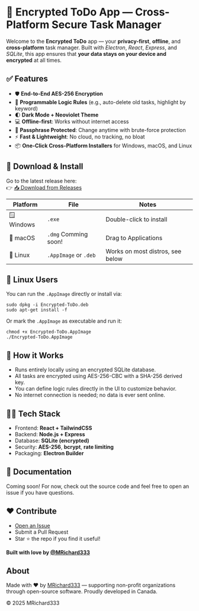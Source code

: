 # 🔐 Encrypted ToDo App — Cross-Platform Secure Task Manager

Welcome to the **Encrypted ToDo** app — your **privacy-first**, **offline**, and **cross-platform** task manager. Built with _Electron_, _React_, _Express_, and _SQLite_, this app ensures that **your data stays on your device and encrypted** at all times.

## ✅ Features

*   🛡️ **End-to-End AES-256 Encryption**
*   🧠 **Programmable Logic Rules** (e.g., auto-delete old tasks, highlight by keyword)
*   🌓 **Dark Mode + Neoviolet Theme**
*   💻 **Offline-first**: Works without internet access
*   🔐 **Passphrase Protected**: Change anytime with brute-force protection
*   ⚡ **Fast & Lightweight**: No cloud, no tracking, no bloat
*   📦 **One-Click Cross-Platform Installers** for Windows, macOS, and Linux

## 🚀 Download & Install

Go to the latest release here:  
👉 [📥 Download from Releases](https://github.com/MRichard333/Encryped-Notetask-MRichard333/releases/tag/Crossplatform)

| Platform | File | Notes |
| --- | --- | --- |
| 🪟 Windows | `.exe` | Double-click to install |
| 🍎 macOS | `.dmg` Comming soon! | Drag to Applications |
| 🐧 Linux | `.AppImage` or `.deb` | Works on most distros, see below |

## 🐧 Linux Users

You can run the `.AppImage` directly or install via:

```
sudo dpkg -i Encrypted-ToDo.deb
sudo apt-get install -f
```

Or mark the `.AppImage` as executable and run it:

```
chmod +x Encrypted-ToDo.AppImage
./Encrypted-ToDo.AppImage
```

## 🧠 How it Works

*   Runs entirely locally using an encrypted SQLite database.
*   All tasks are encrypted using AES-256-CBC with a SHA-256 derived key.
*   You can define logic rules directly in the UI to customize behavior.
*   No internet connection is needed; no data is ever sent online.

## 👨‍💻 Tech Stack

*   Frontend: **React + TailwindCSS**
*   Backend: **Node.js + Express**
*   Database: **SQLite (encrypted)**
*   Security: **AES-256**, **bcrypt**, **rate limiting**
*   Packaging: **Electron Builder**

## 📖 Documentation

Coming soon! For now, check out the source code and feel free to open an issue if you have questions.

## ❤️ Contribute

*   [Open an Issue](https://github.com/MRichard333/Encryped-Notetask-MRichard333/issues)
*   Submit a Pull Request
*   Star ⭐ the repo if you find it useful!


**Built with love by [@MRichard333](https://github.com/MRichard333)**

## About

Made with ❤️ by [MRichard333](https://MRichard333.com) — supporting non-profit organizations through open-source software. Proudly developed in Canada.

© 2025 MRichard333
